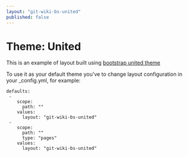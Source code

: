 ```yaml
---
layout: "git-wiki-bs-united"
published: false
---
```


# Theme: United


This is an example of layout built using [bootstrap united theme](https://bootswatch.com/united/)


To use it as your default theme you've to change layout configuration in your _config.yml, for example:

```
defaults:
 -
    scope:
      path: ""
    values:
      layout: "git-wiki-bs-united"
 -
    scope:
      path: ""
      type: "pages"
    values:
      layout: "git-wiki-bs-united"
```
